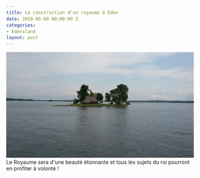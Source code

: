 ```yaml
---
title: La construction d'un royaume à Eden
date: 2018-05-08 00:00:00 Z
categories:
- Edensland
layout: post
---
```


![](/_uploads/20170807_140803.jpg)Le Royaume sera d'une beaut&eacute; &eacute;tonnante et tous les sujets du roi pourront en profiter &agrave; volont&eacute; \!